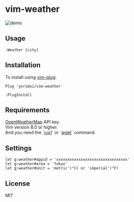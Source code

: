# vim-weather
![demo](https://user-images.githubusercontent.com/29778890/51680148-4df00d80-2024-11e9-9cbe-942bda5df1de.gif)

## Usage
`:Weather [city]`

## Installation
To install using [vim-plug](https://github.com/junegunn/vim-plug):
```
Plug 'yorimoi/vim-weather'
```
`:PlugInstall`

## Requirements
[OpenWeatherMap](https://openweathermap.org/appid) API key.  
Vim version 8.0 or higher.  
And you need the \`[curl](https://curl.haxx.se/)\` or \`[wget](https://www.gnu.org/software/wget/)\` command.

## Settings
```
let g:weather#appid = 'xxxxxxxxxxxxxxxxxxxxxxxxxxxxxxxx'
let g:weather#area = 'Tokyo'
let g:weather#unit = 'metric'(°C) or 'imperial'(°F)
```

## License
MIT
